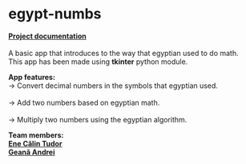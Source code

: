 # egypt-numbs
**[Project documentation](https://github.com/7uddy/egypt-numbs/blob/main/Documentation_Egypt.pdf)**<br><br>
A basic app that introduces to the way that egyptian used to do math.<br>
This app has been made using **tkinter** python module.<br>

**App features:**<br>
-> Convert decimal numbers in the symbols that egyptian used. <br><br>
-> Add two numbers based on egyptian math.<br><br>
-> Multiply two numbers using the egyptian algorithm. 

**Team members:**<br>
**[Ene Călin Tudor](https://github.com/7uddy)**<br>
**[Geană Andrei](https://github.com/Andrei-Geana)**
